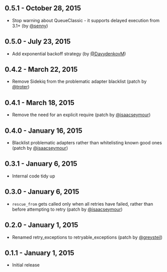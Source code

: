 ## 0.5.1 - October 28, 2015

- Stop warning about QueueClassic - it supports delayed execution from 3.1+ (by [@senny](https://github.com/senny))

## 0.5.0 - July 23, 2015

- Add exponential backoff strategy (by [@DavydenkovM](https://github.com/DavydenkovM))

## 0.4.2 - March 22, 2015

- Remove Sidekiq from the problematic adapter blacklist (patch by [@troter](https://github.com/troter))

## 0.4.1 - March 18, 2015

- Remove the need for an explicit require (patch by [@isaacseymour](https://github.com/isaacseymour))

## 0.4.0 - January 16, 2015

- Blacklist problematic adapters rather than whitelisting known good ones (patch by [@isaacseymour](https://github.com/isaacseymour))

## 0.3.1 - January 6, 2015

- Internal code tidy up

## 0.3.0 - January 6, 2015

- `rescue_from` gets called only when all retries have failed, rather than before attempting to retry (patch by [@isaacseymour](https://github.com/isaacseymour))

## 0.2.0 - January 1, 2015

- Renamed retry_exceptions to retryable_exceptions (patch by [@greysteil](https://github.com/greysteil))

## 0.1.1 - January 1, 2015

- Initial release
